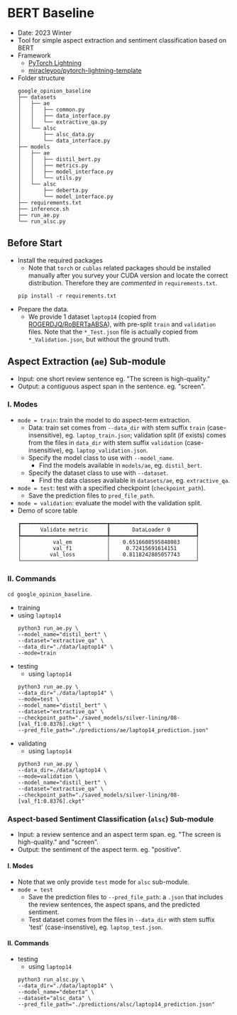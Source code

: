 # BERT Baseline
- Date: 2023 Winter
- Tool for simple aspect extraction and sentiment classification based on BERT
- Framework
    - [PyTorch Lightning](https://lightning.ai/)
    - [miracleyoo/pytorch-lightning-template](https://github.com/miracleyoo/pytorch-lightning-template)
- Folder structure
    ```shell
    google_opinion_baseline
    ├── datasets
    │   ├── ae
    │   │   ├── common.py
    │   │   ├── data_interface.py
    │   │   └── extractive_qa.py
    │   └── alsc
    │       ├── alsc_data.py
    │       └── data_interface.py
    ├── models
    │   ├── ae
    │   │   ├── distil_bert.py
    │   │   ├── metrics.py
    │   │   ├── model_interface.py
    │   │   └── utils.py
    │   └── alsc
    │       ├── deberta.py
    │       └── model_interface.py
    ├── requirements.txt
    ├── inference.sh
    ├── run_ae.py
    └── run_alsc.py
    ```

## Before Start
- Install the required packages
    - Note that `torch` or `cublas` related packages should be installed manually after you survey your CUDA version and locate the correct distribution. Therefore they are *commented* in `requirements.txt`.
    ```shell
    pip install -r requirements.txt
    ```
- Prepare the data.
    - We provide 1 dataset `laptop14` (copied from [ROGERDJQ/RoBERTaABSA](https://github.com/ROGERDJQ/RoBERTaABSA/tree/main/Dataset/Laptop)), with pre-split `train` and `validation` files. Note that the `*_Test.json` file is actually copied from `*_Validation.json`, but without the ground truth.
## Aspect Extraction (`ae`) Sub-module
- Input: one short review sentence eg. "The screen is high-quality."
- Output: a contiguous aspect span in the sentence. eg. "screen".
### I. Modes
- `mode = train`: train the model to do aspect-term extraction.
    - Data: train set comes from `--data_dir` with stem suffix `train` (case-insensitive), eg. `laptop_train.json`; validation split (if exists) comes from the files in `data_dir` with stem suffix `validation` (case-insensitive), eg. `laptop_validation.json`.
    - Specify the model class to use with `--model_name`.
        - Find the models available in `models/ae`, eg. `distil_bert`.
    - Specify the dataset class to use with `--dataset`.
        - Find the data classes available in `datasets/ae`, eg. `extractive_qa`.
- `mode = test`: test with a specified checkpoint (`checkpoint_path`).
    - Save the prediction files to `pred_file_path`.
- `mode = validation`: evaluate the model with the validation split.
- Demo of score table
    ```
    ┏━━━━━━━━━━━━━━━━━━━━━━━━━━━┳━━━━━━━━━━━━━━━━━━━━━━━━━━━┓
    ┃      Validate metric      ┃       DataLoader 0        ┃
    ┡━━━━━━━━━━━━━━━━━━━━━━━━━━━╇━━━━━━━━━━━━━━━━━━━━━━━━━━━┩
    │          val_em           │    0.6516608595848083     │
    │          val_f1           │     0.72415691614151      │
    │         val_loss          │    0.8118242885057743     │
    └───────────────────────────┴───────────────────────────┘
    ```

### II. Commands

`cd google_opinion_baseline`.

- training
- using `laptop14`
    ```shell
    python3 run_ae.py \
    --model_name="distil_bert" \
    --dataset="extractive_qa" \
    --data_dir="./data/laptop14" \
    --mode=train
    ```
- testing
    - using `laptop14`
    ```shell
    python3 run_ae.py \
    --data_dir="./data/laptop14" \
    --mode=test \
    --model_name="distil_bert" \
    --dataset="extractive_qa" \
    --checkpoint_path="./saved_models/silver-lining/08-[val_f1:0.8376].ckpt" \
    --pred_file_path="./predictions/ae/laptop14_prediction.json"
    ```
- validating
    - using `laptop14`
    ```shell
    python3 run_ae.py \
    --data_dir=./data/laptop14 \
    --mode=validation \
    --model_name="distil_bert" \
    --dataset="extractive_qa" \
    --checkpoint_path="./saved_models/silver-lining/08-[val_f1:0.8376].ckpt"
    ```

### Aspect-based Sentiment Classification (`alsc`) Sub-module
- Input: a review sentence and an aspect term span. eg. "The screen is high-quality." and "screen".
- Output: the sentiment of the aspect term. eg. "positive".
#### I. Modes
- Note that we only provide `test` mode for `alsc` sub-module.
- `mode = test`
    - Save the prediction files to `--pred_file_path`: a `.json` that includes the review sentences, the aspect spans, and the predicted sentiment.
    - Test dataset comes from the files in `--data_dir` with stem suffix 'test' (case-insenstive), eg. `laptop_test.json`.
#### II. Commands
- testing
    - using `laptop14`
    ```shell
    python3 run_alsc.py \
    --data_dir="./data/laptop14" \
    --model_name="deberta" \
    --dataset="alsc_data" \
    --pred_file_path="./predictions/alsc/laptop14_prediction.json"
    ```
